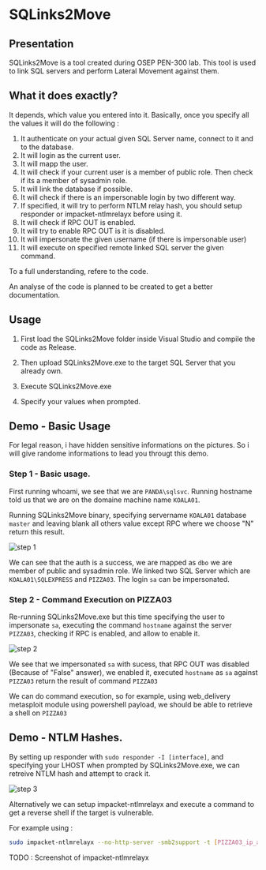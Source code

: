 # SQLinks2Move

## Presentation

SQLinks2Move is a tool created during OSEP PEN-300 lab. This tool is used to link SQL servers and perform Lateral Movement against them.

## What it does exactly?

It depends, which value you entered into it. Basically, once you specify all the values it will do the following :

1. It authenticate on your actual given SQL Server name, connect to it and to the database.
2. It will login as the current user.
3. It will mapp the user.
4. It will check if your current user is a member of public role. Then check if its a member of sysadmin role.
5. It will link the database if possible.
6. It will check if there is an impersonable login by two different way.
7. If specified, it will try to perform NTLM relay hash, you should setup responder or impacket-ntlmrelayx before using it.
8. It will check if RPC OUT is enabled.
9. It will try to enable RPC OUT is it is disabled.
10. It will impersonate the given username (if there is impersonable user)
11. It will execute on specified remote linked SQL server the given command.

To a full understanding, refere to the code.

An analyse of the code is planned to be created to get a better documentation.

## Usage

1. First load the SQLinks2Move folder inside Visual Studio and compile the code as Release.

2. Then upload SQLinks2Move.exe to the target SQL Server that you already own.

3. Execute SQLinks2Move.exe 

4. Specify your values when prompted.

## Demo - Basic Usage

For legal reason, i have hidden sensitive informations on the pictures. So i will give randome informations to lead you througt this demo.

### Step 1 - Basic usage.

First running whoami, we see that we are ```PANDA\sqlsvc```. Running hostname told us that we are on the domaine machine name ```KOALA01```.

Running SQLinks2Move binary, specifying servername ```KOALA01``` database ```master``` and leaving blank all others value except RPC where we choose "N" return this result.

![step 1](https://user-images.githubusercontent.com/22322762/120856435-2b6d4800-c580-11eb-8599-5f8dc86e6826.png)

We can see that the auth is a success, we are mapped as ```dbo``` we are member of public and sysadmin role. We linked two SQL Server which are ```KOALA01\SQLEXPRESS``` and ```PIZZA03```. The login ```sa``` can be impersonated.

### Step 2 - Command Execution on PIZZA03

Re-running SQLinks2Move.exe but this time specifying the user to impersonate ```sa```, executing the command ```hostname``` against the server ```PIZZA03```, checking if RPC is enabled, and allow to enable it.

![step 2](https://user-images.githubusercontent.com/22322762/120855557-f14f7680-c57e-11eb-9d30-ab29be314e08.png)

We see that we impersonated ```sa``` with sucess, that RPC OUT was disabled (Because of "False" answer), we enabled it, executed ```hostname``` as ```sa``` against ```PIZZA03``` return the result of command ```PIZZA03```

We can do command execution, so for example, using web_delivery metasploit module using powershell payload, we should be able to retrieve a shell on ```PIZZA03```

## Demo - NTLM Hashes.

By setting up responder with ```sudo responder -I [interface]```, and specifying your LHOST when prompted by SQLinks2Move.exe, we can retreive NTLM hash and attempt to crack it.

![step 3](https://user-images.githubusercontent.com/22322762/120856039-83f01580-c57f-11eb-97ea-9fff9da2ddb4.png)

Alternatively we can setup impacket-ntlmrelayx and execute a command to get a reverse shell if the target is vulnerable.

For example using :

```bash
sudo impacket-ntlmrelayx --no-http-server -smb2support -t [PIZZA03_ip_address] -c 'powershell -enc <base64>'
```

TODO : Screenshot of impacket-ntlmrelayx







